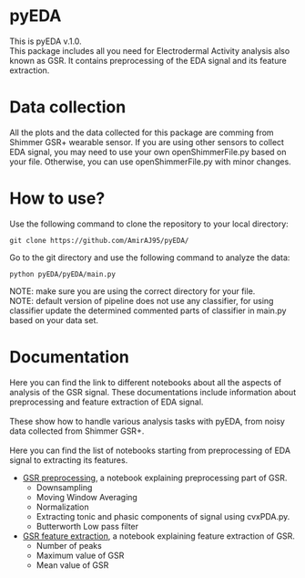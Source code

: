 # pyEDA
This is pyEDA v.1.0.
<br />This package includes all you need for Electrodermal Activity analysis also known as GSR. It contains preprocessing of the EDA signal and its feature extraction.

# Data collection
All the plots and the data collected for this package are comming from Shimmer GSR+ wearable sensor. If you are using other sensors to collect EDA signal, you may need to use your own openShimmerFile.py based on your file. Otherwise, you can use openShimmerFile.py with minor changes. 

# How to use?
Use the following command to clone the repository to your local directory:
```
git clone https://github.com/AmirAJ95/pyEDA/
```
Go to the git directory and use the following command to analyze the data: 
```
python pyEDA/pyEDA/main.py
```
NOTE: make sure you are using the correct directory for your file.
<br />
NOTE: default version of pipeline does not use any classifier, for using classifier update the determined commented parts of classifier in main.py based on your data set.

# Documentation
Here you can find the link to different notebooks about all the aspects of analysis of the GSR signal. These documentations include information about preprocessing and feature extraction of EDA signal.
<br />
<br />
These show how to handle various analysis tasks with pyEDA, from noisy data collected from Shimmer GSR+.
<br />
<br />
Here you can find the list of notebooks starting from preprocessing of EDA signal to extracting its features.
* [GSR preprocessing](documentations/GSRPreprocessing/GSR_Preprocessing.ipynb), a notebook explaining preprocessing part of GSR.
  * Downsampling
  * Moving Window Averaging
  * Normalization
  * Extracting tonic and phasic components of signal using cvxPDA.py.
  * Butterworth Low pass filter
* [GSR feature extraction](documentations/GSRFeatureExtraction/GSR_Feature_Extraction.ipynb), a notebook explaining feature extraction of GSR.
  * Number of peaks
  * Maximum value of GSR
  * Mean value of GSR
